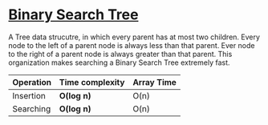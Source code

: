 # [Binary Search Tree](BinarySearchTree.js)

A Tree data strucutre, in which every parent has at most two children. Every node to the left of a parent node is always less than that parent. Ever node to the right of a parent node is always greater than that parent. This organization makes searching a Binary Search Tree extremely fast.

| Operation | Time complexity | Array Time |
| :-------- | :-------------- | :--------- |
| Insertion | **O(log n)**    | O(n)       |
| Searching | **O(log n)**    | O(n)       |
